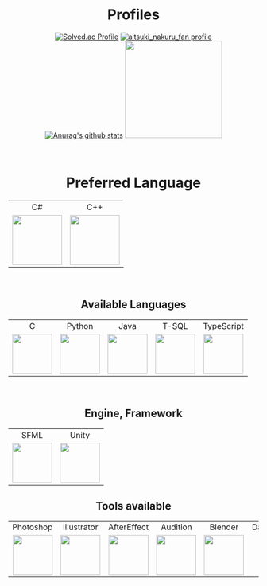 <h1 align=center>Profiles</h1>
<div align=center>
  
[![Solved.ac Profile](http://mazassumnida.wtf/api/v2/generate_badge?boj=buelk489)](https://solved.ac/buelk489)
[![aitsuki_nakuru_fan profile](http://mazandi.herokuapp.com/api?handle=buelk489&theme=warm)](https://www.acmicpc.net/user/buelk489)
<br/>
[![Anurag's github stats](https://github-readme-stats.vercel.app/api?username=Neeko-onTheRoad&theme=dracula)](https://github.com/anuraghazra/github-readme-stats)
<img src="https://github-readme-stats.vercel.app/api/top-langs?username=Neeko-onTheRoad&show_icons=true&locale=en&layout=compact&theme=dracula" style="height: 195px;"/>

</div>
<br/>

<h1 align=center>Preferred Language</h1>
<table align=center>
  <tr>
    <td align=center>C#</td>
    <td align=center>C++</td>
  </tr>
  <tr>
    <td style="width: 100px"><img src="https://i.namu.wiki/i/rR0JqoHBX6JAFtqYRWEFCutl8t2UvLGETvnivzsAzcUgvycs-EDmvEW9Buj8AdK36K7FelgNRzf5gZW2T7vtQA.svg" width=100px/></td>
    <td style="width: 100px"><img src="https://i.namu.wiki/i/Rv7cLGvX03Y-IX85VC6HXqtKuAhofMYJdodeW2v38Ghm6eCgDCqAhjXWcAWb0MB5UdvweeYI8QLNalwMevPplw.svg" width=100px/></td>
  </tr>
</table>
<br/>

<h2 align=center>Available Languages</h2>
<table align=center>
  <tr>
    <td align=center>C</td>
    <td align=center>Python</td>
    <td align=center style="width: 80;">Java</td>
    <td align=center>T-SQL</td>
    <td align=center>TypeScript</td>
  </tr>
  <tr>
    <td align=center><img src="https://i.namu.wiki/i/KcqDuQYTxNpUcLIMZTg28QXse0XiWx1G7K68kYYCo1GuhoHmhB_V8Qe9odGGt0BH9-0nQZTN53WXTNpDmwVfWQ.svg" width=80/></td>
    <td align=center><img src="https://brandslogos.com/wp-content/uploads/images/large/python-logo.png" width=80/></td>
    <td align=center><img src="https://static-00.iconduck.com/assets.00/java-icon-378x512-w60vlu77.png" height=80/></td>
    <td align=center><img src="https://img.icons8.com/?size=512&id=laYYF3dV0Iew&format=png" height=80/></td>
    <td align=center><img src="https://upload.wikimedia.org/wikipedia/commons/thumb/4/4c/Typescript_logo_2020.svg/1024px-Typescript_logo_2020.svg.png" width=80/></td>
  </tr>
</table>
<br/>

<h2 align=center>Engine, Framework</h2>
<table align=center>
  <tr>
    <td align=center>SFML</td>
    <td align=center>Unity</td>
  </tr>
  <tr>
    <td align=center><img src="https://www.sfml-dev.org/download/goodies/sfml-icon-small.png" width=80></td>
    <td align=center><img src="https://cdn-icons-png.flaticon.com/512/5969/5969346.png" width=80></td>
  </tr>
</table>

<h2 align=center>Tools available</h2>
<table align=center>
  <tr>
    <td align=center>Photoshop</td>
    <td align=center>Illustrator</td>
    <td align=center>AfterEffect</td>
    <td align=center>Audition</td>
    <td align=center>Blender</td>
    <td align=center>DavinchiResolve</td>
  </tr>
  <tr>
    <td align=center><img src="https://upload.wikimedia.org/wikipedia/commons/thumb/a/af/Adobe_Photoshop_CC_icon.svg/1051px-Adobe_Photoshop_CC_icon.svg.png" width=80></td>
    <td align=center><img src="https://upload.wikimedia.org/wikipedia/commons/thumb/f/fb/Adobe_Illustrator_CC_icon.svg/2101px-Adobe_Illustrator_CC_icon.svg.png" width=80></td>
    <td align=center><img src="https://upload.wikimedia.org/wikipedia/commons/thumb/c/cb/Adobe_After_Effects_CC_icon.svg/2101px-Adobe_After_Effects_CC_icon.svg.png" width=80></td>
    <td align=center><img src="https://upload.wikimedia.org/wikipedia/commons/thumb/0/0e/Adobe_Audition_CC_icon_%282020%29.svg/1051px-Adobe_Audition_CC_icon_%282020%29.svg.png" width=80></td>
    <td align=center><img src="https://uxwing.com/wp-content/themes/uxwing/download/brands-and-social-media/blender-icon.png" width=80></td>
    <td align=center><img src="https://images.icon-icons.com/3053/PNG/512/davinci_resolve_macos_bigsur_icon_190261.png" width=80></td>
  </tr>
</table>
<br/>
